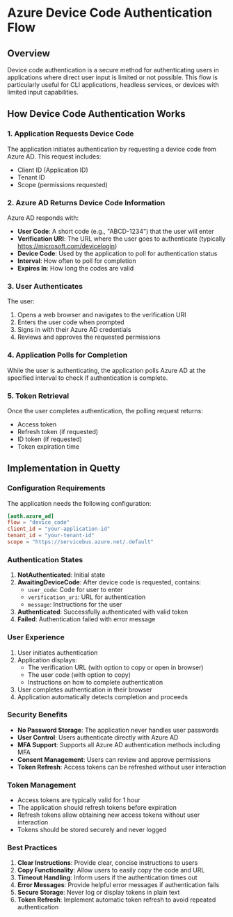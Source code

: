 # Azure Device Code Authentication Flow

## Overview

Device code authentication is a secure method for authenticating users in applications where direct user input is limited or not possible. This flow is particularly useful for CLI applications, headless services, or devices with limited input capabilities.

## How Device Code Authentication Works

### 1. Application Requests Device Code
The application initiates authentication by requesting a device code from Azure AD. This request includes:
- Client ID (Application ID)
- Tenant ID
- Scope (permissions requested)

### 2. Azure AD Returns Device Code Information
Azure AD responds with:
- **User Code**: A short code (e.g., "ABCD-1234") that the user will enter
- **Verification URI**: The URL where the user goes to authenticate (typically https://microsoft.com/devicelogin)
- **Device Code**: Used by the application to poll for authentication status
- **Interval**: How often to poll for completion
- **Expires In**: How long the codes are valid

### 3. User Authenticates
The user:
1. Opens a web browser and navigates to the verification URI
2. Enters the user code when prompted
3. Signs in with their Azure AD credentials
4. Reviews and approves the requested permissions

### 4. Application Polls for Completion
While the user is authenticating, the application polls Azure AD at the specified interval to check if authentication is complete.

### 5. Token Retrieval
Once the user completes authentication, the polling request returns:
- Access token
- Refresh token (if requested)
- ID token (if requested)
- Token expiration time

## Implementation in Quetty

### Configuration Requirements

The application needs the following configuration:
```toml
[auth.azure_ad]
flow = "device_code"
client_id = "your-application-id"
tenant_id = "your-tenant-id"
scope = "https://servicebus.azure.net/.default"
```

### Authentication States

1. **NotAuthenticated**: Initial state
2. **AwaitingDeviceCode**: After device code is requested, contains:
   - `user_code`: Code for user to enter
   - `verification_uri`: URL for authentication
   - `message`: Instructions for the user
3. **Authenticated**: Successfully authenticated with valid token
4. **Failed**: Authentication failed with error message

### User Experience

1. User initiates authentication
2. Application displays:
   - The verification URL (with option to copy or open in browser)
   - The user code (with option to copy)
   - Instructions on how to complete authentication
3. User completes authentication in their browser
4. Application automatically detects completion and proceeds

### Security Benefits

- **No Password Storage**: The application never handles user passwords
- **User Control**: Users authenticate directly with Azure AD
- **MFA Support**: Supports all Azure AD authentication methods including MFA
- **Consent Management**: Users can review and approve permissions
- **Token Refresh**: Access tokens can be refreshed without user interaction

### Token Management

- Access tokens are typically valid for 1 hour
- The application should refresh tokens before expiration
- Refresh tokens allow obtaining new access tokens without user interaction
- Tokens should be stored securely and never logged

### Best Practices

1. **Clear Instructions**: Provide clear, concise instructions to users
2. **Copy Functionality**: Allow users to easily copy the code and URL
3. **Timeout Handling**: Inform users if the authentication times out
4. **Error Messages**: Provide helpful error messages if authentication fails
5. **Secure Storage**: Never log or display tokens in plain text
6. **Token Refresh**: Implement automatic token refresh to avoid repeated authentication
